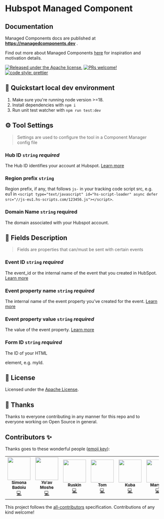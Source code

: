 # Hubspot Managed Component

## Documentation

Managed Components docs are published at **https://managedcomponents.dev** .

Find out more about Managed Components [here](https://blog.cloudflare.com/zaraz-open-source-managed-components-and-webcm/) for inspiration and motivation details.

[![Released under the Apache license.](https://img.shields.io/badge/license-apache-blue.svg)](./LICENSE)
[![PRs welcome!](https://img.shields.io/badge/PRs-welcome-brightgreen.svg)](./CONTRIBUTING.md)
[![code style: prettier](https://img.shields.io/badge/code_style-prettier-ff69b4.svg?style=flat-square)](https://github.com/prettier/prettier)

## 🚀 Quickstart local dev environment

1. Make sure you're running node version >=18.
2. Install dependencies with `npm i`
3. Run unit test watcher with `npm run test:dev`

## ⚙️ Tool Settings

> Settings are used to configure the tool in a Component Manager config file

### Hub ID `string` _required_

The Hub ID identifies your account at Hubspot. [Learn more](https://knowledge.hubspot.com/account/manage-multiple-hubspot-accounts)

### Region prefix `string`

Region prefix, if any, that follows `js-` in your tracking code script src, e.g. eu1 in `<script type="text/javascript" id="hs-script-loader" async defer src="//js-eu1.hs-scripts.com/123456.js"></script>`.

### Domain Name `string` required

The domain associated with your Hubspot account.

## 🧱 Fields Description

> Fields are properties that can/must be sent with certain events


### Event ID `string` _required_

The event_id or the internal name of the event that you created in HubSpot. [Learn more](https://knowledge.hubspot.com/analytics-tools/create-codeless-custom-behavioral-events#create-the-event-in-hubspot)


### Event property name `string` _required_

The internal name of the event property you’ve created for the event. [Learn more](https://developers.hubspot.com/docs/api/events/tracking-code)


### Event property value `string` _required_

The value of the event property. [Learn more](https://developers.hubspot.com/docs/api/events/tracking-code)

### Form ID `string` _required_

The ID of your HTML <form> element, e.g. myId.

## 📝 License

Licensed under the [Apache License](./LICENSE).

## 💜 Thanks

Thanks to everyone contributing in any manner for this repo and to everyone working on Open Source in general.

## Contributors ✨

Thanks goes to these wonderful people ([emoji key](https://allcontributors.org/docs/en/emoji-key)):

<!-- ALL-CONTRIBUTORS-LIST:START - Do not remove or modify this section -->
<!-- prettier-ignore-start -->
<!-- markdownlint-disable -->
<table>
  <tr>
    <td align="center"><a href="https://github.com/simonabadoiu"><img src="https://avatars.githubusercontent.com/u/1610123?v=4?s=75" width="75px;" alt=""/><br /><sub><b>Simona Badoiu</b></sub></a><br /><a href="https://github.com/managed-components/@managed-components/google-ads/commits?author=simonabadoiu" title="Code">💻</a></td>
    <td align="center"><a href="https://yoavmoshe.com/about"><img src="https://avatars.githubusercontent.com/u/55081?v=4?s=75" width="75px;" alt=""/><br /><sub><b>Yo'av Moshe</b></sub></a><br /><a href="https://github.com/managed-components/@managed-components/google-ads/commits?author=bjesus" title="Code">💻</a></td>
    <td align="center"><a href="https://github.com/jonnyparris"><img src="https://avatars.githubusercontent.com/u/6400000?v=4?s=75" width="75px;" alt=""/><br /><sub><b>Ruskin</b></sub></a><br /><a href="https://github.com/managed-components/@managed-components/google-ads/commits?author=jonnyparris" title="Code">💻</a></td>
    <td align="center"><a href="https://github.com/tomkln"><img src="https://avatars.githubusercontent.com/u/21014430?v=4?s=75" width="75px;" alt=""/><br /><sub><b>Tom</b></sub></a><br /><a href="https://github.com/managed-components/@managed-components/google-ads/commits?author=tomkln" title="Code">💻</a></td>
    <td align="center"><a href="https://github.com/kuba-orlik"><img src="https://avatars.githubusercontent.com/u/2697916?v=4?s=75" width="75px;" alt=""/><br /><sub><b>Kuba</b></sub></a><br /><a href="https://github.com/managed-components/@managed-components/google-ads/commits?author=tomkln" title="Code">💻</a></td>
    <td align="center"><a href="https://github.com/tomkln"><img src="https://avatars.githubusercontent.com/u/57571831?v=4?s=75" width="75px;" alt=""/><br /><sub><b>Maryna</b></sub></a><br /><a href="https://github.com/managed-components/@managed-components/google-ads/commits?author=tomkln" title="Code">💻</a></td>
    <td align="center"><a href="https://github.com/omarmosid"><img src="https://avatars.githubusercontent.com/u/47219640?v=4?s=75" width="75px;" alt=""/><br /><sub><b>Omar</b></sub></a><br /><a href="https://github.com/managed-components/@managed-components/google-ads/commits?author=tomkln" title="Code">💻</a></td>
  </tr>
</table>

<!-- markdownlint-restore -->
<!-- prettier-ignore-end -->

<!-- ALL-CONTRIBUTORS-LIST:END -->

This project follows the [all-contributors](https://github.com/all-contributors/all-contributors) specification. Contributions of any kind welcome!
